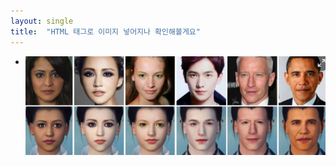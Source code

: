 ```yaml
---
layout: single
title:  "HTML 태그로 이미지 넣어지나 확인해볼게요"
---
```


- <img src='./MeInGame.png' align="RIGHT"> 
